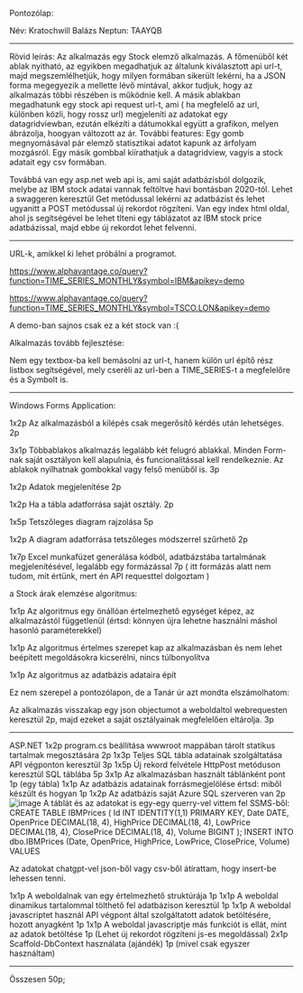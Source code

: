 Pontozólap:

Név: Kratochwill Balázs
Neptun: TAAYQB

------------------------------------------------------------------------------------------------------------------------------------------------------------------------------------------------------------------------------------------------------------------------------------------------------------------------------------------------------------------------

Rövid leírás:
Az alkalmazás egy Stock elemző alkalmazás. A főmenüből két ablak nyitható, az egyikben megadhatjuk az általunk kiválasztott api url-t, majd megszemlélhetjük, hogy milyen formában sikerült lekérni, ha a JSON forma megegyezik a mellette lévő mintával, akkor tudjuk, hogy az alkalmazás többi részében is működnie kell.
A másik ablakban megadhatunk egy stock api request url-t, ami ( ha megfelelő az url, különben közli, hogy rossz url) megjeleníti az adatokat egy datagridviewban, ezután elkézíti a dátumokkal együtt a grafikon, melyen ábrázolja, hoogyan változott az ár. További features: Egy gomb megnyomásával pár elemző statisztikai adatot kapunk az árfolyam mozgásról.
Egy másik gombbal kiírathatjuk a datagridview, vagyis a stock adatait egy csv formában.

Továbbá van egy asp.net web api is, ami saját adatbázisból dolgozik, melybe az IBM stock adatai vannak feltöltve havi bontásban 2020-tól. Lehet a swaggeren keresztül Get metódussal lekérni az adatbázist és lehet ugyanitt a POST metódussal új rekordot rögzíteni.
Van egy index html oldal, ahol js segítségével be lehet tlteni egy táblázatot az IBM stock price adatbázissal, majd ebbe új rekordot lehet felvenni.

------------------------------------------------------------------------------------------------------------------------------------------------------------------------------------------------------------------------------------------------------------------------------------------------------------------------------------------------------------------------
URL-k, amikkel ki lehet próbálni a programot.

https://www.alphavantage.co/query?function=TIME_SERIES_MONTHLY&symbol=IBM&apikey=demo

https://www.alphavantage.co/query?function=TIME_SERIES_MONTHLY&symbol=TSCO.LON&apikey=demo

A demo-ban sajnos csak ez a két stock van :(

Alkalmazás tovább fejlesztése:

Nem egy textbox-ba kell bemásolni az url-t, hanem külön url építő rész listbox segítségével, mely cseréli az url-ben a TIME_SERIES-t a megfelelőre és a Symbolt is.

------------------------------------------------------------------------------------------------------------------------------------------------------------------------------------------------------------------------------------------------------------------------------------------------------------------------------------------------------------------------
Windows Forms Application:

1x2p Az alkalmazásból a kilépés csak megerősítő kérdés után lehetséges. 2p

3x1p Többablakos alkalmazás legalább két felugró ablakkal. Minden Form-nak saját osztályon kell alapulnia, és funcionalitással kell rendelkeznie. Az ablakok nyílhatnak gombokkal vagy felső menüből is. 3p

1x2p Adatok megjelenítése 2p

1x2p Ha a tábla adatforrása saját osztály. 2p

1x5p Tetszőleges diagram rajzolása 5p

1x2p A diagram adatforrása tetszőleges módszerrel szűrhető 2p

1x7p Excel munkafüzet generálása kódból, adatbázstába tartalmának megjelenítésével, legalább egy formázással  7p  ( itt formázás alatt nem tudom, mit értünk, mert én API requesttel dolgoztam )

a Stock árak elemzése algoritmus:

1x1p Az algoritmus egy önállóan értelmezhető egységet képez, az alkalmazástól függetlenül (értsd: könnyen újra lehetne használni máshol hasonló paraméterekkel)

1x1p Az algoritmus értelmes szerepet kap az alkalmazásban és nem lehet beépített megoldásokra kicserélni, nincs túlbonyolítva

1x1p Az algoritmus az adatbázis adataira épít 

Ez nem szerepel a pontozólapon, de a Tanár úr azt mondta elszámolhatom:

Az alkalmazás visszakap egy json objectumot a weboldaltol webrequesten keresztül 2p, majd ezeket a saját osztályainak megfelelően eltárolja. 3p

------------------------------------------------------------------------------------------------------------------------------------------------------------------------------------------------------------------------------------------------------------------------------------------------------------------------------------------------------------------------
ASP.NET
1x2p program.cs beállítása wwwroot mappában tárolt statikus tartalmak megosztására 2p
1x3p Teljes SQL tábla adatainak szolgáltatása API végponton keresztül 3p
1x5p Új rekord felvétele HttpPost metóduson keresztül SQL táblába 5p
3x1p Az alkalmazásban használt táblánként pont 1p (egy tábla)
1x1p Az adatbázis adatainak forrásmegjelölése értsd: miből készült és hogyan 1p
1x2p Az adatbázis saját Azure SQL szerveren van 2p
![image](https://github.com/user-attachments/assets/67e0d7b0-766f-4f63-82c0-40638ee38958)
A táblát és az adatokat is egy-egy querry-vel vittem fel SSMS-ből:
CREATE TABLE IBMPrices (
    Id INT IDENTITY(1,1) PRIMARY KEY,
    Date DATE,
    OpenPrice DECIMAL(18, 4),
    HighPrice DECIMAL(18, 4),
    LowPrice DECIMAL(18, 4),
    ClosePrice DECIMAL(18, 4),
    Volume BIGINT
);
INSERT INTO dbo.IBMPrices (Date, OpenPrice, HighPrice, LowPrice, ClosePrice, Volume)
VALUES

Az adatokat chatgpt-vel json-ből vagy csv-ből átírattam, hogy insert-be lehessen tenni.

1x1p A weboldalnak van egy értelmezhető struktúrája 1p
1x1p A weboldal dinamikus tartalommal tölthető fel adatbázison keresztül 1p
1x1p A weboldal javascriptet használ API végpont által szolgáltatott adatok betöltésére, hozott anyagként 1p
1x1p A weboldal javascriptje más funkciót is ellát, mint az adatok betöltése 1p (Lehet új rekordot rögzíteni js-es megoldással)
2x1p Scaffold-DbContext használata (ajándék) 1p (mivel csak egyszer használtam)

------------------------------------------------------------------------------------------------------------------------------------------------------------------------------------------------------------------------------------------------------------------------------------------------------------------------------------------------------------------------

Összesen 50p;




